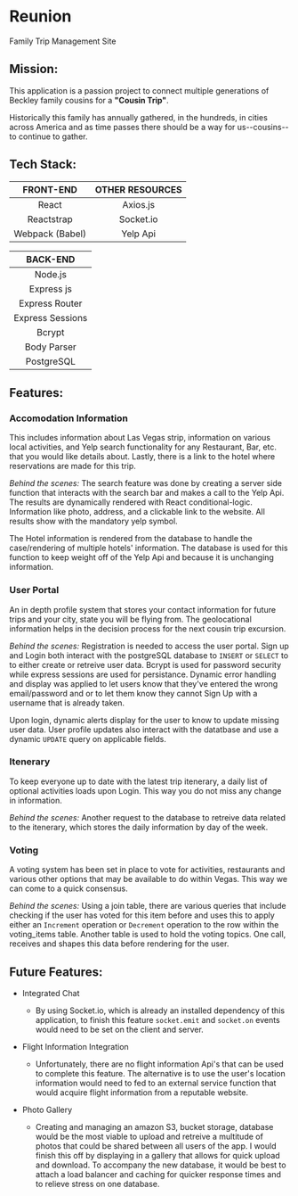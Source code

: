 # Reunion
Family Trip Management Site

## Mission:
This application is a passion project to connect multiple generations of Beckley family cousins for a **"Cousin Trip"**.

Historically this family has annually gathered, in the hundreds, in cities across America and as time passes there should be a way for us--cousins--to continue to gather.

## Tech Stack: 
|    FRONT-END    |  OTHER RESOURCES  |   
|      :---:      |      :---:        | 
|      React      |     Axios.js      |   
|    Reactstrap   |    Socket.io      |                               
|  Webpack (Babel)|     Yelp Api      |                                


|     BACK-END     |
|      :---:       | 
|     Node.js      |
|    Express js    |
|  Express Router  |
| Express Sessions |
|     Bcrypt       |
|   Body Parser    |
|   PostgreSQL     |

## Features:
### Accomodation Information
This includes information about Las Vegas strip, information on various local activities, and Yelp search functionality for any Restaurant, Bar, etc. that you would like details about. Lastly, there is a link to the hotel where reservations are made for this trip.

*Behind the scenes:* 
The search feature was done by creating a server side function that interacts with the search bar and makes a call to the Yelp Api. The results are dynamically rendered with React conditional-logic. Information like photo, address, and a clickable link to the website.
All results show with the mandatory yelp symbol. 

The Hotel information is rendered from the database to handle the case/rendering of multiple hotels' information. The database is used for this function to keep weight off of the Yelp Api and because it is unchanging information. 


### User Portal
An in depth profile system that stores your contact information for future trips and your city, state you will be flying from. The geolocational information helps in the decision process for the next cousin trip excursion.

*Behind the scenes:*
Registration is needed to access the user portal. Sign up and Login both interact with the postgreSQL database to `INSERT` or `SELECT` to to either create or retreive user data. Bcrypt is used for password security while express sessions are used for persistance. Dynamic error handling and display was applied to let users know that they've entered the wrong email/password and or to let them know they cannot Sign Up with a username that is already taken.

Upon login, dynamic alerts display for the user to know to update missing user data. User profile updates also interact with the datatbase and use a dynamic `UPDATE` query on applicable fields.


### Itenerary
To keep everyone up to date with the latest trip itenerary, a daily list of optional activities loads upon Login. This way you do not miss any change in information.

*Behind the scenes:*
Another request to the database to retreive data related to the itenerary, which stores the daily information by day of the week.

### Voting
A voting system has been set in place to vote for activities, restaurants and various other options that may be available to do within Vegas. This way we can come to a quick consensus.

*Behind the scenes:*
Using a join table, there are various queries that include checking if the user has voted for this item before and uses this to apply either an `Increment` operation or `Decrement` operation to the row within the voting_items table. Another table is used to hold the voting topics. One call, receives and shapes this data before rendering for the user. 

## Future Features:
* Integrated Chat
  - By using Socket.io, which is already an installed dependency of this application, to finish this feature `socket.emit` and `socket.on` events would need to be set on the client and server. 
  
* Flight Information Integration
  - Unfortunately, there are no flight information Api's that can be used to complete this feature. The alternative is to use the user's location information would need to fed to an external service function that would acquire flight information from a reputable website.
  
* Photo Gallery
  - Creating and managing an amazon S3, bucket storage, database would be the most viable to upload and retreive a multitude of photos that could be shared between all users of the app. I would finish this off by displaying in a gallery that allows for quick upload and download. To accompany the new database, it would be best to attach a load balancer and caching for quicker response times and to relieve stress on one database.
